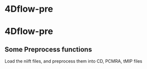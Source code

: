 # 4Dflow-pre
# 4Dflow-pre

## Some Preprocess functions

Load the niift files, and preprocess them into CD, PCMRA, tMIP files